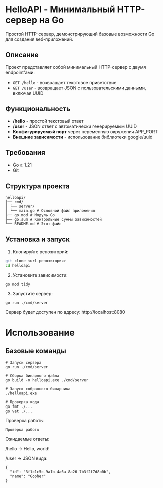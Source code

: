# HelloAPI - Минимальный HTTP-сервер на Go

Простой HTTP-сервер, демонстрирующий базовые возможности Go для создания веб-приложений.

## Описание

Проект представляет собой минимальный HTTP-сервер с двумя endpoint'ами:
- `GET /hello` - возвращает текстовое приветствие
- `GET /user` - возвращает JSON с пользовательскими данными, включая UUID

## Функциональность

- **/hello** - простой текстовый ответ
- **/user** - JSON ответ с автоматически генерируемым UUID
- **Конфигурируемый порт** через переменную окружения APP_PORT
- **Внешние зависимости** - использование библиотеки google/uuid

## Требования

- Go ≥ 1.21
- Git

## Структура проекта
```azure
helloapi/
├── cmd/
│ └── server/
│ └── main.go # Основной файл приложения
├── go.mod # Модуль Go
├── go.sum # Контрольные суммы зависимостей
└── README.md # Этот файл
```

## Установка и запуск

1. Клонируйте репозиторий:
```bash
git clone <url-репозитория>
cd helloapi
```
2. Установите зависимости:
```azure
go mod tidy
```
3. Запустите сервер:
```azure
go run ./cmd/server
```
Сервер будет доступен по адресу: http://localhost:8080

# Использование
## Базовые команды
```azure
# Запуск сервера
go run ./cmd/server

# Сборка бинарного файла
go build -o helloapi.exe ./cmd/server

# Запуск собранного бинарника
./helloapi.exe

# Проверка кода
go fmt ./...
go vet ./...
```
Проверка работы
```azure
Проверка работы
```
Ожидаемые ответы:

/hello → Hello, world!

/user → JSON вида:
```azure
{
  "id": "3f1c1c5c-9a1b-4a6a-8a26-7b3f2f7d8b0b",
  "name": "Gopher"
}
```